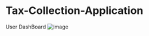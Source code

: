 # Tax-Collection-Application

User DashBoard
![image](https://user-images.githubusercontent.com/89524070/224046251-84653b4c-a140-45a0-b1d9-bc1a05d0570d.png)

